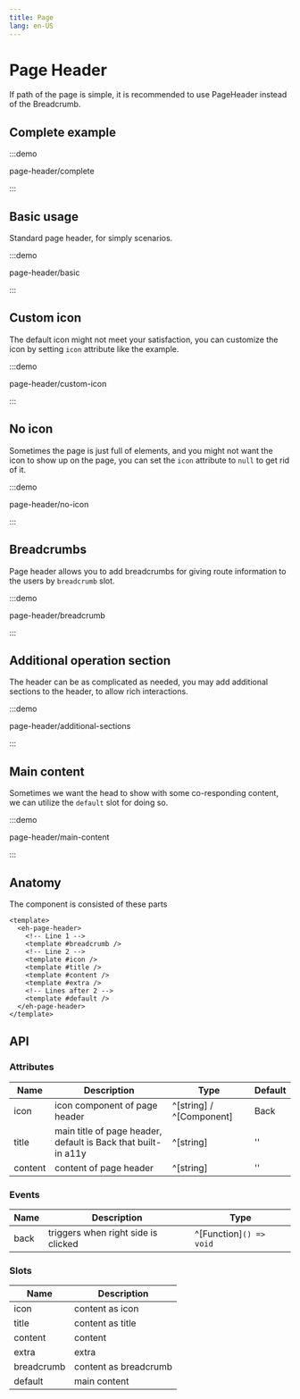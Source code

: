 ```yaml
---
title: Page
lang: en-US
---
```


# Page Header

If path of the page is simple, it is recommended to use PageHeader instead of the Breadcrumb.

## Complete example

:::demo

page-header/complete

:::

## Basic usage

Standard page header, for simply scenarios.

:::demo

page-header/basic

:::

## Custom icon

The default icon might not meet your satisfaction, you can customize the icon by setting `icon` attribute
like the example.

:::demo

page-header/custom-icon

:::

## No icon

Sometimes the page is just full of elements, and you might not want the icon to show up on the page,
you can set the `icon` attribute to `null` to get rid of it.

:::demo

page-header/no-icon

:::

## Breadcrumbs

Page header allows you to add breadcrumbs for giving route information to the users by `breadcrumb` slot.

:::demo

page-header/breadcrumb

:::

## Additional operation section

The header can be as complicated as needed, you may add additional sections to the header, to allow rich
interactions.

:::demo

page-header/additional-sections

:::

## Main content

Sometimes we want the head to show with some co-responding content, we can utilize the `default` slot for doing so.

:::demo

page-header/main-content

:::

## Anatomy

The component is consisted of these parts

```vue
<template>
  <eh-page-header>
    <!-- Line 1 -->
    <template #breadcrumb />
    <!-- Line 2 -->
    <template #icon />
    <template #title />
    <template #content />
    <template #extra />
    <!-- Lines after 2 -->
    <template #default />
  </eh-page-header>
</template>
```

## API

### Attributes

| Name    | Description                                                   | Type                     | Default |
| ------- | ------------------------------------------------------------- | ------------------------ | ------- |
| icon    | icon component of page header                                 | ^[string] / ^[Component] | Back    |
| title   | main title of page header, default is Back that built-in a11y | ^[string]                | ''      |
| content | content of page header                                        | ^[string]                | ''      |

### Events

| Name | Description                         | Type                    |
| ---- | ----------------------------------- | ----------------------- |
| back | triggers when right side is clicked | ^[Function]`() => void` |

### Slots

| Name       | Description           |
| ---------- | --------------------- |
| icon       | content as icon       |
| title      | content as title      |
| content    | content               |
| extra      | extra                 |
| breadcrumb | content as breadcrumb |
| default    | main content          |
